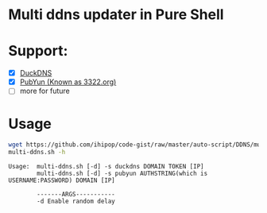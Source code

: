 # Multi ddns updater in Pure Shell
# Support: 
- [x] [DuckDNS](https://www.duckdns.org/)
- [x] [PubYun (Known as 3322.org)](https://www.pubyun.com/)
- [ ] more for future
# Usage

```bash
wget https://github.com/ihipop/code-gist/raw/master/auto-script/DDNS/multi-ddns.sh  -O /usr/local/bin/multi-ddns.sh && chmod +x /usr/local/bin/multi-ddns.sh
multi-ddns.sh -h
```
```
Usage:  multi-ddns.sh [-d] -s duckdns DOMAIN TOKEN [IP]
        multi-ddns.sh [-d] -s pubyun AUTHSTRING(which is USERNAME:PASSWORD) DOMAIN [IP]

        -------ARGS-----------
        -d Enable random delay
```